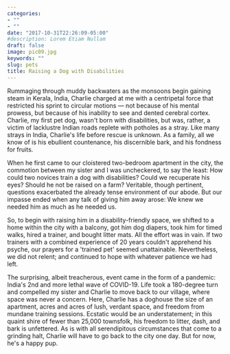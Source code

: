 ```yaml
---
categories:
- ""
- ""
date: "2017-10-31T22:26:09-05:00"
#description: Lorem Etiam Nullam
draft: false
image: pic09.jpg
keywords: ""
slug: pets
title: Raising a Dog with Disabilities
---
```


Rummaging through muddy backwaters as the monsoons begin gaining steam in Kerala, India, Charlie charged at me with a centripetal force that restricted his sprint to circular motions — not because of his mental prowess, but because of his inability to see and dented cerebral cortex. Charlie, my first pet dog, wasn't born with disabilities, but was, rather, a victim of lacklustre Indian roads replete with potholes as a stray. Like many strays in India, Charlie's life before rescue is unknown. As a family, all we know of is his ebullient countenance, his discernible bark, and his fondness for fruits. 

When he first came to our cloistered two-bedroom apartment in the city, the commotion between my sister and I was uncheckered, to say the least: How could two novices train a dog with disabilities? Could we recuperate his eyes? Should he not be raised on a farm? Veritable, though pertinent, questions exacerbated the already tense environment of our abode. But our impasse ended when any talk of giving him away arose: We knew we needed him as much as he needed us. 

So, to begin with raising him in a disability-friendly space, we shifted to a home within the city with a balcony, got him dog diapers, took him for timed walks, hired a trainer, and bought litter mats. All the effort was in vain. If two trainers with a combined experience of 20 years couldn't apprehend his psyche, our prayers for a 'trained pet' seemed unattainable. Nevertheless, we did not relent; and continued to hope with whatever patience we had left. 

The surprising, albeit treacherous, event came in the form of a pandemic: India's 2nd and more lethal wave of COVID-19. Life took a 180-degree turn and compelled my sister and Charlie to move back to our village, where space was never a concern. Here, Charlie has a doghouse the size of an apartment, acres and acres of lush, verdant space, and freedom from mundane training sessions. Ecstatic would be an understatement; in this quaint shire of fewer than 25,000 townsfolk, his freedom to litter, dash, and bark is unfettered. As is with all serendipitous circumstances that come to a grinding halt, Charlie will have to go back to the city one day. But for now, he's a happy pup.